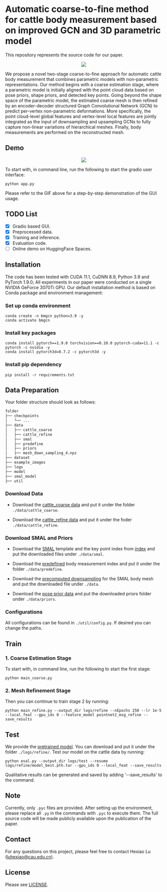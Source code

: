 # Automatic coarse-to-fine method for cattle body measurement based on improved GCN and 3D parametric model

This repository represents the source code for our paper.

<p align="center">
  <img src="assets/pipeline.png">
</p>

We propose a novel two-stage coarse-to-fine approach for automatic cattle body measurement that combines parametric models with non-parametric representations. Our method begins with a coarse estimation stage, where a parametric model is initially aligned with the point cloud data based on pose priors, shape priors, and detected key points. Going beyond the shape space of the parametric model, the estimated coarse mesh is then refined by an encoder-decoder structured Graph Convolutional Network (GCN) to predict per-vertex non-parametric deformations. More specifically, the point cloud-level global features and vertex-level local features are jointly integrated as the input of downsampling and upsampling GCNs to fully capture non-linear variations of hierarchical meshes. Finally, body measurements are performed on the reconstructed mesh. 

## Demo
<p align="center">
  <img src="assets/BM-GCN_gradio_demo.gif">
</p>

To start with, in command line, run the following to start the gradio user interface:
```
python app.py
```
Please refer to the GIF above for a step-by-step demonstration of the GUI usage.

## TODO List
- [x] Gradio based GUI.
- [x] Preprocessed data.
- [x] Training and inference. 
- [x] Evaluation code. 
- [ ] Online demo on HuggingFace Spaces.

## Installation
The code has been tested with CUDA 11.1, CuDNN 8.9, Python 3.9 and PyTorch 1.9.0; All experiments in our paper were conducted on a single NVIDIA GeForce 3070Ti GPU.
Our default installation method is based on Conda package and environment management:

### Set up conda environment
```
conda create -n bmgcn python=3.9 -y
conda activate bmgcn
```

### Install key packages
```
conda install pytorch==1.9.0 torchvision==0.10.0 pytorch-cuda=11.1 -c pytorch -c nvidia -y
conda install pytorch3d=0.7.2 -c pytorch3d -y
```

### Install pip dependency
```
pip install -r requirements.txt
```

## Data Preparation
Your folder structure should look as follows:
```bash
folder
├── checkpoints
│   └── ...
├── data
│   ├── cattle_coarse
│   ├── cattle_refine
│   ├── smal
│   ├── predefine
│   ├── priors
│   ├── mesh_down_sampling_4.npz
├── dataset
├── example_images
├── logs
├── model
├── smal_model
├── util
```

### Download Data
* Download the [cattle_coarse data](https://drive.google.com/file/d/1VtLs1hEEuX_TSi1JpErkDGZefhj3WQ-k/view?usp=sharing) and put it under the folder `./data/cattle_coarse`.

* Download the [cattle_refine data](https://drive.google.com/file/d/1VtLs1hEEuX_TSi1JpErkDGZefhj3WQ-k/view?usp=sharing) and put it under the foder `./data/cattle_refine`.

### Download SMAL and Priors
* Download the [SMAL](https://github.com/benjiebob/WLDO/tree/master/data/smal) template and the key point index from [index](https://drive.google.com/file/d/1icIjZGeSaVHkl7pMClfTMWKjI2AViS5s/view?usp=sharing) and put the downloaded files under `./data/smal`.

* Download the [predefined](https://drive.google.com/file/d/15Skn5-vlk4o6R-J96ggW4_knG0Pi3QtY/view?usp=sharing) body measurement index and put it under the folder `./data/predefine`.
  
* Download the [precomputed downsampling](https://drive.google.com/file/d/1gZhAnQOADLIEYT1apodChwJh3krfBQGB/view?usp=sharing) for the SMAL body mesh and put the downloaded file under `./data`.

* Download the [pose prior data](https://github.com/benjiebob/SMALify/tree/master/data/priors) and put the downloaded priors folder under `./data/priors`.

### Configurations
All configurations can be found in `./util/config.py`. If desired you can change the paths. 

## Train
### 1. Coarse Estimation Stage
To start with, in command line, run the following to start the first stage: 
```
python main_coarse.py 
```
### 2. Mesh Refinement Stage
Then you can continue to train stage 2 by running:
```
python main_refine.py --output_dir logs/refine --nEpochs 250 --lr 1e-5 --local_feat --gpu_ids 0 --feature_model pointnet2_msg_refine --save_results
```

## Test
We provide the [pretrained model](https://drive.google.com/file/d/1i9sFN8KEMpvjkZDxKnwQpIyJkkAmU9TB/view?usp=sharing). You can download and put it under the folder `./logs/refine/`. 
Test our model on the cattle data by running:
```
python eval.py --output_dir logs/test --resume logs/refine/model_best.pth.tar --gpu_ids 0 --local_feat --save_results
```
Qualitative results can be generated and saved by adding '--save_results' to the command. 

## Note
Currently, only `.pyc` files are provided. After setting up the environment, please replace all `.py` in the commands with `.pyc` to execute them. The full source code will be made publicly available upon the publication of the paper.

## Contact
For any questions on this project, please feel free to contact Hexiao Lu (luhexiao@cau.edu.cn).

## License
Please see [LICENSE](./LICENSE).

